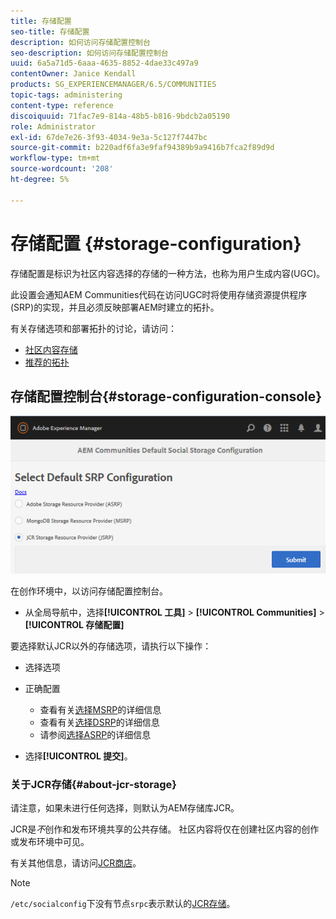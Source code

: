 ```yaml
---
title: 存储配置
seo-title: 存储配置
description: 如何访问存储配置控制台
seo-description: 如何访问存储配置控制台
uuid: 6a5a71d5-6aaa-4635-8852-4dae33c497a9
contentOwner: Janice Kendall
products: SG_EXPERIENCEMANAGER/6.5/COMMUNITIES
topic-tags: administering
content-type: reference
discoiquuid: 71fac7e9-814a-48b5-b816-9bdcb2a05190
role: Administrator
exl-id: 67de7e26-3f93-4034-9e3a-5c127f7447bc
source-git-commit: b220adf6fa3e9faf94389b9a9416b7fca2f89d9d
workflow-type: tm+mt
source-wordcount: '208'
ht-degree: 5%

---
```


# 存储配置 {#storage-configuration}

存储配置是标识为社区内容选择的存储的一种方法，也称为用户生成内容(UGC)。

此设置会通知AEM Communities代码在访问UGC时将使用存储资源提供程序(SRP)的实现，并且必须反映部署AEM时建立的拓扑。

有关存储选项和部署拓扑的讨论，请访问：

* [社区内容存储](working-with-srp.md)
* [推荐的拓扑](topologies.md)

## 存储配置控制台{#storage-configuration-console}

![jsrp-configuration](assets/jsrp-configuration.png)

在创作环境中，以访问存储配置控制台。

* 从全局导航中，选择&#x200B;**[!UICONTROL 工具]** > **[!UICONTROL Communities]** > **[!UICONTROL 存储配置]**

要选择默认JCR以外的存储选项，请执行以下操作：

* 选择选项
* 正确配置

   * 查看有关[选择MSRP](msrp.md#select-msrp)的详细信息
   * 查看有关[选择DSRP](dsrp.md#select-dsrp)的详细信息
   * 请参阅[选择ASRP](asrp.md#select-asrp)的详细信息

* 选择&#x200B;**[!UICONTROL 提交]**。

### 关于JCR存储{#about-jcr-storage}

请注意，如果未进行任何选择，则默认为AEM存储库JCR。

JCR是&#x200B;*不*&#x200B;创作和发布环境共享的公共存储。 社区内容将仅在创建社区内容的创作或发布环境中可见。

有关其他信息，请访问[JCR商店](jsrp.md)。

>[!NOTE]
>
>`/etc/socialconfig`下没有节点`srpc`表示默认的[JCR存储](jsrp.md)。
